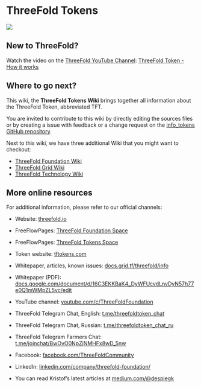 # ThreeFold Tokens

![](/img/tft.png)
 
## New to ThreeFold?

Watch the video on the [ThreeFold YouTube Channel](https://www.youtube.com/channel/UCKMNPuhs-8tHYfGd92krC8w): [ThreeFold Token - How it works](https://www.youtube.com/watch?v=4exjbFvnGkk)


## Where to go next?

This wiki, the **ThreeFold Tokens Wiki** brings together all information about the ThreeFold Token, abbreviated TFT.

You are invited to contribute to this wiki by directly editing the sources files or by creating a issue with feedback or a change request on the [info_tokens GitHub repository](https://github.com/threefoldfoundation/info_tokens/blob/master/docs/README.md).

Next to this wiki, we have three additional Wiki that you might want to checkout:

- [ThreeFold Foundation Wiki](http://wiki.threefold.me)
- [ThreeFold Grid Wiki](http://grid_wiki.threefold.me)
- [ThreeFold Technology Wiki](http://tech_wiki.threefold.me )


## More online resources

For additional information, please refer to our official channels: 

- Website: [threefold.io](https://threefold.io) 

- FreeFlowPages: [ThreeFold Foundation Space](https://freeflowpages.com/s/threefoldfoundation/)

- FreeFlowPages: [ThreeFold Tokens Space](https://freeflowpages.com/s/tf-tokens/)

- Token website: [tftokens.com](https://threefold.io/tokens/)

- Whitepaper, articles, known issues: [docs.grid.tf/threefold/info](https://docs.grid.tf/threefold/info) 

- Whitepaper (PDF): [docs.google.com/document/d/16C3EKKBaK4_DyWFUcvdLnvDyN57h77e0Q1mWMpZL5vc/edit](https://docs.google.com/document/d/16C3EKKBaK4_DyWFUcvdLnvDyN57h77e0Q1mWMpZL5vc/edit)

- YouTube channel: [youtube.com/c/ThreeFoldFoundation](https://www.youtube.com/c/ThreeFoldFoundation)

- ThreeFold Telegram Chat, English: [t.me/threefoldtoken_chat](https://t.me/threefoldtoken_chat)

- ThreeFold Telegram Chat, Russian: [t.me/threefoldtoken_chat_ru](https://t.me/threefoldtoken_chat_ru)

- ThreeFold Telegram Farmers Chat: [t.me/joinchat/BwOvO0NpZjNMHFx8wD_5nw](https://t.me/joinchat/BwOvO0NpZjNMHFx8wD_5nw)

- Facebook: [facebook.com/ThreeFoldCommunity](https://www.facebook.com/ThreeFoldCommunity)

- LinkedIn: [linkedin.com/company/threefold-foundation/](https://www.linkedin.com/company/threefold-foundation/)

- You can read Kristof’s latest articles at [medium.com/@despiegk](https://medium.com/@despiegk)
